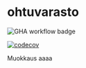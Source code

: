 # ohtuvarasto

![GHA workflow badge](https://github.com/cyberrase5/ohtuvarasto/workflows/CI/badge.svg)

[![codecov](https://codecov.io/gh/cyberrase5/ohtuvarasto/branch/main/graph/badge.svg?token=1ZW4478721)](https://codecov.io/gh/cyberrase5/ohtuvarasto)

Muokkaus
aaaa